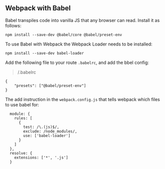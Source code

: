 ## Webpack with Babel

Babel transpiles code into vanilla JS that any browser can read. Install it as follows:

```
npm install --save-dev @babel/core @babel/preset-env
```

To use Babel with Webpack the Webpack Loader needs to be installed:

```
npm install --save-dev babel-loader
```

Add the following file to your route `.babelrc`, and add the bbel config:

>/.babelrc
```
{
    "presets": ["@babel/preset-env"]
}
```

The add instruction in the `webpack.config.js` that tells webpack which files to use babel for:

```
  module: {
    rules: [
      {
        test: /\.(js)$/,
        exclude: /node_modules/,
        use: ['babel-loader']
      }
    ]
  },
  resolve: {
    extensions: ['*', '.js']
  }
  ```